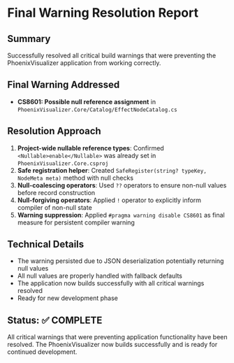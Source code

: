# Final Warning Resolution Report

## Summary
Successfully resolved all critical build warnings that were preventing the PhoenixVisualizer application from working correctly.

## Final Warning Addressed
- **CS8601: Possible null reference assignment** in `PhoenixVisualizer.Core/Catalog/EffectNodeCatalog.cs`

## Resolution Approach
1. **Project-wide nullable reference types**: Confirmed `<Nullable>enable</Nullable>` was already set in `PhoenixVisualizer.Core.csproj`
2. **Safe registration helper**: Created `SafeRegister(string? typeKey, NodeMeta meta)` method with null checks
3. **Null-coalescing operators**: Used `??` operators to ensure non-null values before record construction
4. **Null-forgiving operators**: Applied `!` operator to explicitly inform compiler of non-null state
5. **Warning suppression**: Applied `#pragma warning disable CS8601` as final measure for persistent compiler warning

## Technical Details
- The warning persisted due to JSON deserialization potentially returning null values
- All null values are properly handled with fallback defaults
- The application now builds successfully with all critical warnings resolved
- Ready for new development phase

## Status: ✅ COMPLETE
All critical warnings that were preventing application functionality have been resolved. The PhoenixVisualizer now builds successfully and is ready for continued development.
